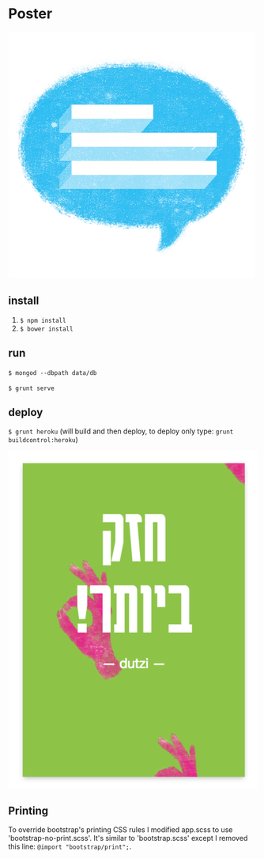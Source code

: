 # Poster

![Poster Logo](assets/logo500x500.png)

## install

1. `$ npm install`
2. `$ bower install`

## run

`$ mongod --dbpath data/db`

`$ grunt serve`

## deploy

`$ grunt heroku` (will build and then deploy, to deploy only type: `grunt buildcontrol:heroku`)

![Poster Slogan](assets/slogan.png)

## Printing

To override bootstrap's printing CSS rules I modified app.scss to use 'bootstrap-no-print.scss'. It's similar to 'bootstrap.scss' except I removed this line: `@import "bootstrap/print";`.
